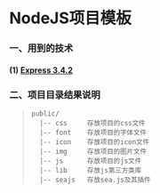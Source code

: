 NodeJS项目模板
==============

### 一、用到的技术

#### (1) <a href="http://expressjs.com/" target="_blank">Express 3.4.2</a> 


### 二、项目目录结果说明

>     public/
>       |-- css		存放项目的css文件
>	    |-- font	存放项目的字体文件
>	    |-- icon	存放项目的icon文件
>	    |-- img		存放项目的图片文件
>	    |-- js 		存放项目的js文件
>	    |-- lib		存放js第三方类库
>	    |-- seajs	存放sea.js及其插件
